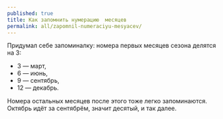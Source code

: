 ```yaml
---
published: true
title: Как запомнить нумерацию  месяцев
permalink: all/zapomnil-numeraciyu-mesyacev/
---
```


Придумал себе запоминалку: номера первых месяцев сезона делятся на 3:
- 3 — март,
- 6 — июнь,
- 9 — сентябрь,
- 12 — декабрь.

Номера остальных месяцев после этого тоже легко запоминаются. Октябрь идёт за сентябрём, значит десятый, и так далее.
